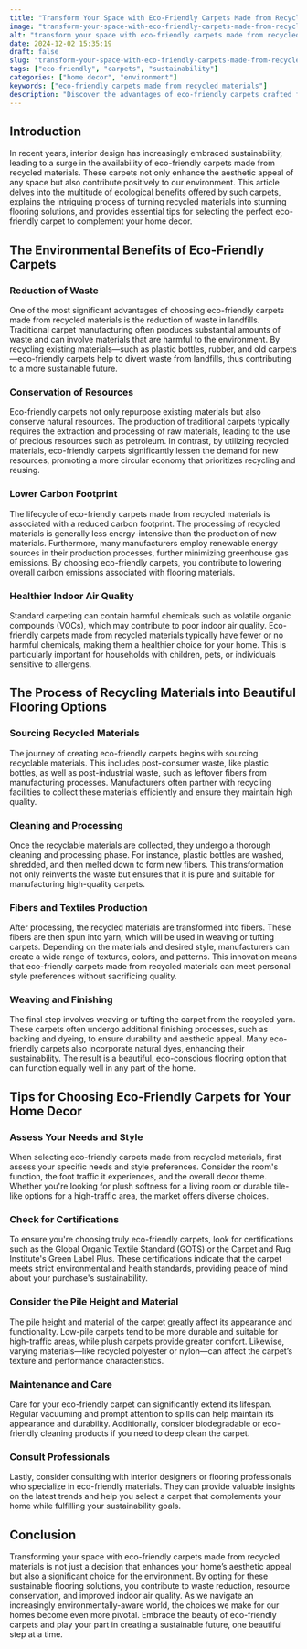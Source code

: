 ```yaml
---
title: "Transform Your Space with Eco-Friendly Carpets Made from Recycled Materials"
image: "transform-your-space-with-eco-friendly-carpets-made-from-recycled-materials.png"
alt: "transform your space with eco-friendly carpets made from recycled materials"
date: 2024-12-02 15:35:19
draft: false
slug: "transform-your-space-with-eco-friendly-carpets-made-from-recycled-materials"
tags: ["eco-friendly", "carpets", "sustainability"]
categories: ["home decor", "environment"]
keywords: ["eco-friendly carpets made from recycled materials"]
description: "Discover the advantages of eco-friendly carpets crafted from recycled materials, understand the recycling process, and find tips for selecting the perfect carpet for your home decor."
---
```


## Introduction

In recent years, interior design has increasingly embraced sustainability, leading to a surge in the availability of eco-friendly carpets made from recycled materials. These carpets not only enhance the aesthetic appeal of any space but also contribute positively to our environment. This article delves into the multitude of ecological benefits offered by such carpets, explains the intriguing process of turning recycled materials into stunning flooring solutions, and provides essential tips for selecting the perfect eco-friendly carpet to complement your home decor.

## The Environmental Benefits of Eco-Friendly Carpets

### Reduction of Waste

One of the most significant advantages of choosing eco-friendly carpets made from recycled materials is the reduction of waste in landfills. Traditional carpet manufacturing often produces substantial amounts of waste and can involve materials that are harmful to the environment. By recycling existing materials—such as plastic bottles, rubber, and old carpets—eco-friendly carpets help to divert waste from landfills, thus contributing to a more sustainable future.

### Conservation of Resources

Eco-friendly carpets not only repurpose existing materials but also conserve natural resources. The production of traditional carpets typically requires the extraction and processing of raw materials, leading to the use of precious resources such as petroleum. In contrast, by utilizing recycled materials, eco-friendly carpets significantly lessen the demand for new resources, promoting a more circular economy that prioritizes recycling and reusing.

### Lower Carbon Footprint

The lifecycle of eco-friendly carpets made from recycled materials is associated with a reduced carbon footprint. The processing of recycled materials is generally less energy-intensive than the production of new materials. Furthermore, many manufacturers employ renewable energy sources in their production processes, further minimizing greenhouse gas emissions. By choosing eco-friendly carpets, you contribute to lowering overall carbon emissions associated with flooring materials.

### Healthier Indoor Air Quality

Standard carpeting can contain harmful chemicals such as volatile organic compounds (VOCs), which may contribute to poor indoor air quality. Eco-friendly carpets made from recycled materials typically have fewer or no harmful chemicals, making them a healthier choice for your home. This is particularly important for households with children, pets, or individuals sensitive to allergens.

## The Process of Recycling Materials into Beautiful Flooring Options

### Sourcing Recycled Materials

The journey of creating eco-friendly carpets begins with sourcing recyclable materials. This includes post-consumer waste, like plastic bottles, as well as post-industrial waste, such as leftover fibers from manufacturing processes. Manufacturers often partner with recycling facilities to collect these materials efficiently and ensure they maintain high quality.

### Cleaning and Processing

Once the recyclable materials are collected, they undergo a thorough cleaning and processing phase. For instance, plastic bottles are washed, shredded, and then melted down to form new fibers. This transformation not only reinvents the waste but ensures that it is pure and suitable for manufacturing high-quality carpets.

### Fibers and Textiles Production

After processing, the recycled materials are transformed into fibers. These fibers are then spun into yarn, which will be used in weaving or tufting carpets. Depending on the materials and desired style, manufacturers can create a wide range of textures, colors, and patterns. This innovation means that eco-friendly carpets made from recycled materials can meet personal style preferences without sacrificing quality.

### Weaving and Finishing

The final step involves weaving or tufting the carpet from the recycled yarn. These carpets often undergo additional finishing processes, such as backing and dyeing, to ensure durability and aesthetic appeal. Many eco-friendly carpets also incorporate natural dyes, enhancing their sustainability. The result is a beautiful, eco-conscious flooring option that can function equally well in any part of the home.

## Tips for Choosing Eco-Friendly Carpets for Your Home Decor

### Assess Your Needs and Style

When selecting eco-friendly carpets made from recycled materials, first assess your specific needs and style preferences. Consider the room's function, the foot traffic it experiences, and the overall decor theme. Whether you're looking for plush softness for a living room or durable tile-like options for a high-traffic area, the market offers diverse choices.

### Check for Certifications

To ensure you're choosing truly eco-friendly carpets, look for certifications such as the Global Organic Textile Standard (GOTS) or the Carpet and Rug Institute's Green Label Plus. These certifications indicate that the carpet meets strict environmental and health standards, providing peace of mind about your purchase's sustainability.

### Consider the Pile Height and Material

The pile height and material of the carpet greatly affect its appearance and functionality. Low-pile carpets tend to be more durable and suitable for high-traffic areas, while plush carpets provide greater comfort. Likewise, varying materials—like recycled polyester or nylon—can affect the carpet’s texture and performance characteristics. 

### Maintenance and Care

Care for your eco-friendly carpet can significantly extend its lifespan. Regular vacuuming and prompt attention to spills can help maintain its appearance and durability. Additionally, consider biodegradable or eco-friendly cleaning products if you need to deep clean the carpet.

### Consult Professionals

Lastly, consider consulting with interior designers or flooring professionals who specialize in eco-friendly materials. They can provide valuable insights on the latest trends and help you select a carpet that complements your home while fulfilling your sustainability goals.

## Conclusion

Transforming your space with eco-friendly carpets made from recycled materials is not just a decision that enhances your home’s aesthetic appeal but also a significant choice for the environment. By opting for these sustainable flooring solutions, you contribute to waste reduction, resource conservation, and improved indoor air quality. As we navigate an increasingly environmentally-aware world, the choices we make for our homes become even more pivotal. Embrace the beauty of eco-friendly carpets and play your part in creating a sustainable future, one beautiful step at a time.